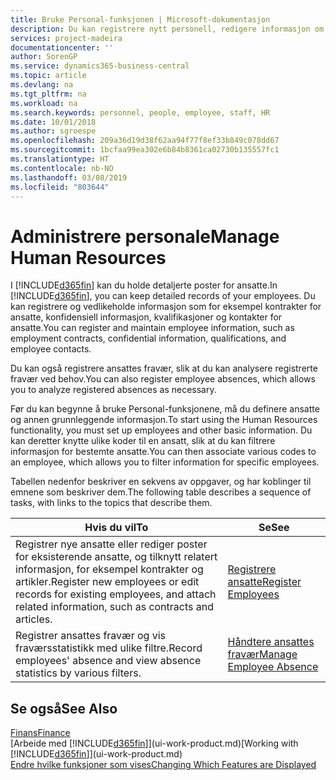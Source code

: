 ```yaml
---
title: Bruke Personal-funksjonen | Microsoft-dokumentasjon
description: Du kan registrere nytt personell, redigere informasjon om eksisterende ansatte og registrere og analysere fravær.
services: project-madeira
documentationcenter: ''
author: SorenGP
ms.service: dynamics365-business-central
ms.topic: article
ms.devlang: na
ms.tgt_pltfrm: na
ms.workload: na
ms.search.keywords: personnel, people, employee, staff, HR
ms.date: 10/01/2018
ms.author: sgroespe
ms.openlocfilehash: 209a36d19d38f62aa94f77f8ef33b849c078dd67
ms.sourcegitcommit: 1bcfaa99ea302e6b84b8361ca02730b135557fc1
ms.translationtype: HT
ms.contentlocale: nb-NO
ms.lasthandoff: 03/08/2019
ms.locfileid: "803644"
---
```

# <a name="manage-human-resources"></a><span data-ttu-id="c7104-103">Administrere personale</span><span class="sxs-lookup"><span data-stu-id="c7104-103">Manage Human Resources</span></span>
<span data-ttu-id="c7104-104">I [!INCLUDE[d365fin](includes/d365fin_md.md)] kan du holde detaljerte poster for ansatte.</span><span class="sxs-lookup"><span data-stu-id="c7104-104">In [!INCLUDE[d365fin](includes/d365fin_md.md)], you can keep detailed records of your employees.</span></span> <span data-ttu-id="c7104-105">Du kan registrere og vedlikeholde informasjon som for eksempel kontrakter for ansatte, konfidensiell informasjon, kvalifikasjoner og kontakter for ansatte.</span><span class="sxs-lookup"><span data-stu-id="c7104-105">You can register and maintain employee information, such as employment contracts, confidential information, qualifications, and employee contacts.</span></span>

<span data-ttu-id="c7104-106">Du kan også registrere ansattes fravær, slik at du kan analysere registrerte fravær ved behov.</span><span class="sxs-lookup"><span data-stu-id="c7104-106">You can also register employee absences, which allows you to analyze registered absences as necessary.</span></span>

<span data-ttu-id="c7104-107">Før du kan begynne å bruke Personal-funksjonene, må du definere ansatte og annen grunnleggende informasjon.</span><span class="sxs-lookup"><span data-stu-id="c7104-107">To start using the Human Resources functionality, you must set up employees and other basic information.</span></span> <span data-ttu-id="c7104-108">Du kan deretter knytte ulike koder til en ansatt, slik at du kan filtrere informasjon for bestemte ansatte.</span><span class="sxs-lookup"><span data-stu-id="c7104-108">You can then associate various codes to an employee, which allows you to filter information for specific employees.</span></span>

<span data-ttu-id="c7104-109">Tabellen nedenfor beskriver en sekvens av oppgaver, og har koblinger til emnene som beskriver dem.</span><span class="sxs-lookup"><span data-stu-id="c7104-109">The following table describes a sequence of tasks, with links to the topics that describe them.</span></span>

| <span data-ttu-id="c7104-110">Hvis du vil</span><span class="sxs-lookup"><span data-stu-id="c7104-110">To</span></span> | <span data-ttu-id="c7104-111">Se</span><span class="sxs-lookup"><span data-stu-id="c7104-111">See</span></span> |
| --- | --- |
| <span data-ttu-id="c7104-112">Registrer nye ansatte eller rediger poster for eksisterende ansatte, og tilknytt relatert informasjon, for eksempel kontrakter og artikler.</span><span class="sxs-lookup"><span data-stu-id="c7104-112">Register new employees or edit records for existing employees, and attach related information, such as contracts and articles.</span></span> |[<span data-ttu-id="c7104-113">Registrere ansatte</span><span class="sxs-lookup"><span data-stu-id="c7104-113">Register Employees</span></span>](hr-how-register-employees.md) |
| <span data-ttu-id="c7104-114">Registrer ansattes fravær og vis fraværsstatistikk med ulike filtre.</span><span class="sxs-lookup"><span data-stu-id="c7104-114">Record employees' absence and view absence statistics by various filters.</span></span> |[<span data-ttu-id="c7104-115">Håndtere ansattes fravær</span><span class="sxs-lookup"><span data-stu-id="c7104-115">Manage Employee Absence</span></span>](hr-how-manage-absence.md) |

## <a name="see-also"></a><span data-ttu-id="c7104-116">Se også</span><span class="sxs-lookup"><span data-stu-id="c7104-116">See Also</span></span>
[<span data-ttu-id="c7104-117">Finans</span><span class="sxs-lookup"><span data-stu-id="c7104-117">Finance</span></span>](finance.md)  
<span data-ttu-id="c7104-118">[Arbeide med [!INCLUDE[d365fin](includes/d365fin_md.md)]](ui-work-product.md)</span><span class="sxs-lookup"><span data-stu-id="c7104-118">[Working with [!INCLUDE[d365fin](includes/d365fin_md.md)]](ui-work-product.md)</span></span>  
[<span data-ttu-id="c7104-119">Endre hvilke funksjoner som vises</span><span class="sxs-lookup"><span data-stu-id="c7104-119">Changing Which Features are Displayed</span></span>](ui-experiences.md)        
